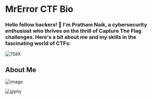 # MrError CTF Bio

### Hello fellow hackers! 👋 I'm Pratham Naik, a cybersecurity enthusiast who thrives on the thrill of Capture The Flag challenges. Here's a bit about me and my skills in the fascinating world of CTFs:


![758X](https://github.com/0MrError0/0MrError0/assets/102399357/175b7b4b-c892-4c9e-a00b-e609ee30e54f)


## About Me

![image](https://github.com/0MrError0/0MrError0/assets/102399357/e72860b5-7eb9-4345-9bba-75171c3eb4e2)



![giphy](https://github.com/user-attachments/assets/94d01400-dcbc-4ba9-a102-b7faaa83ac20)
